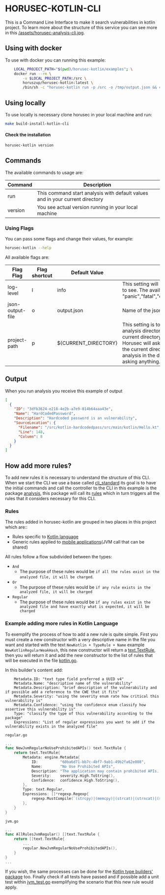 # HORUSEC-KOTLIN-CLI
This is a Command Line Interface to make it search vulnerabilities in kotlin project.
To learn more about the structure of this service you can see more in this <a href="../assets/horusec-analysis-cli.jpg">/assets/horusec-analysis-cli.jpg</a>.

## Using with docker
To use with docker you can running this example:
```bash
    LOCAL_PROJECT_PATH="$(pwd)/horusec-kotlin/examples"; \
    docker run --rm \
        -v $LOCAL_PROJECT_PATH:/src \
        horuszup/horusec-kotlin:latest \
        /bin/sh -c "horusec-kotlin run -p /src -o /tmp/output.json && cat /tmp/output.json"
```

## Using locally
To use locally is necessary clone horusec in your local machine and run:
```bash
make build-install-kotlin-cli
```

#### Check the installation
```bash
horusec-kotlin version
```

## Commands
The available commands to usage are:

| Command | Description |
|---------|-------------|
| run     | This command start analysis with default values and in your current directory |
| version | You see actual version running in your local machine |

### Using Flags
You can pass some flags and change their values, for example:
```bash
horusec-kotlin --help
```

All available flags are:

| Flag Flag        | Flag shortcut | Default Value        | Description |
|------------------|---------------|----------------------|-------------|
| log-level        | l             | info                 | This setting will define what level of logging I want to see. The available levels are: "panic","fatal","error","warn","info","debug","trace" |
| json-output-file | o             | output.json          | Name of the json file to save result of the analysis |
| project-path     | p             | ${CURRENT_DIRECTORY} | This setting is to know if I want to change the analysis directory and do not want to run in the current directory. If this value is not passed, Horusec will ask if you want to run the analysis in the current directory. If you pass it it will start the analysis in the directory informed by you without asking anything. |

## Output
When you run analysis you receive this example of output
```json
[
  {
    "ID": "3dfb3624-e218-4e2b-a7e9-814b64aaa43e",
    "Name": "HardCodedPassword",
    "Description": "Hardcoded password is an vulnerability",
    "SourceLocation": {
      "Filename": "/src/kotlin-hardcodedpass/src/main/kotlin/Hello.kt",
      "Line": 148,
      "Column": 8
    }
  }
]
```

## How add more rules?
To add new rules it is necessary to understand the structure of this CLI. When we start the CLI we use a base called [cli_standard](/development-kit/pkg/cli_standard) its goal is to have the initial commands and call the controller to the CLI in this example is the package [analysis](/development-kit/pkg/engines/kotlin/analysis), this package will call its [rules](/development-kit/pkg/engines/kotlin/analysis) which in turn triggers all the rules that it considers necessary for this CLI.
### Rules
The rules added in horusec-kotlin are grouped in two places in this project which are::
* Rules specific to [Kotlin language](/development-kit/pkg/enums/engine/advisories/kotlin)
* Generic rules applied to [mobile applications](/development-kit/pkg/enums/engine/advisories/jvm)(JVM call that can be shared)

All rules follow a flow subdivided between the types:
* `And`
    * The purpose of these rules would be `if all the rules exist in the analyzed file, it will be charged`. 
* `Or`
    * The purpose of these rules would be `if any rule exists in the analyzed file, it will be charged`
* `Regular`
    * The purpose of these rules would be `if any rules exist in the analyzed file and have exactly what is expected, it will be charged`  

### Example adding more rules in Kotlin Language
To exemplify the process of how to add a new rule is quite simple. First you must create a new constructor with a very descriptive name in the file you want and started with the text `NewKotlin + TypeRule + Name` example `NewKotlinRegularWeakHash`, this new constructor will return a [text.TextRule](https://github.com/ZupIT/horusec-engine/text), then you will return it and add the new constructor to the list of rules that will be executed in the file [kotlin.go](/development-kit/pkg/enums/engine/advisories/kotlin/kotlin.go).

In this builder's content add:
```text
    Metadata.ID: "text type field preferred a UUID v4"
    Metadata.Name: "descriptive name of the vulnerability"
    Metadata.Description: "brief description of the vulnerability and if possible add a reference to the CWE that it fits"
    Metadata.Severity: "using the severity enum rate how critical this vulnerability is"
    Metadata.Confidence: "using the confidence enum classify how assertive this vulnerability is"
    Type: "classify the type of this vulnerability according to the package"
    Expressions: "List of regular expressions you want to add if the vulnerability exists in the analyzed file"
```

`regular.go`
```go
...
func NewJvmRegularNoUseProhibitedAPIs() text.TextRule {
	return text.TextRule{
        Metadata: engine.Metadata{
            ID:          "60ba6d71-bb7c-4bf7-9ab1-49b2fa62e088",
            Name:        "No Use Prohibited APIs",
            Description: "The application may contain prohibited APIs. These APIs are insecure and should not be used. For more information checkout the CWE-676 (https://cwe.mitre.org/data/definitions/676.html) advisory.",
            Severity:    severity.High.ToString(),
            Confidence:  confidence.High.ToString(),
        },
        Type: text.Regular,
        Expressions: []*regexp.Regexp{
            regexp.MustCompile(`(strcpy)|(memcpy)|(strcat)|(strncat)|(strncpy)|(sprintf)|(vsprintf)`),
        },
    }
}
```

`jvm.go`
```go
...
func AllRulesJvmRegular() []text.TextRule {
    return []text.TextRule{
        ...
        regular.NewJvmRegularNoUseProhibitedAPIs(),
    }
}
...
```

If you wish, the same processes can be done for the [Kotlin type builders' package](/development-kit/pkg/enums/engine/advisories/kotlin) too.
Finally check if all tests have passed and if possible add a unit test within [jvm_test.go](/development-kit/pkg/enums/engine/advisories/jvm/jvm_test.go) exemplifying the scenario that this new rule would apply.
